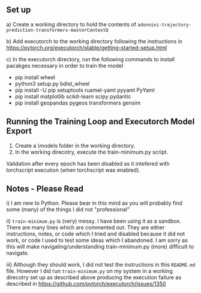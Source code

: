
## Set up
a) Create a working directory to hold the contents of ```adonnini-trajectory-prediction-transformers-masterContextQ```

b) Add executorch to the working directory following the instructions in
https://pytorch.org/executorch/stable/getting-started-setup.html

c) In the executorch directory, run the following commands to install pacakges necessary in order to train the model
- pip install wheel
- python3 setup.py bdist_wheel
- pip install -U pip setuptools ruamel-yaml pyyaml PyYaml
- pip install matplotlib scikit-learn scipy pydantic
- pip install geopandas pygeos transformers gensim

## Running the Training Loop and Executorch Model Export
1. Create a \models folder in the working directory.
2. In the working direcotry, execute the train-minimum.py script. 

Validation after every epoch has been disabled as it intefered with torchscript execution (when torchscript was enabled).

## Notes - Please Read
i) I am new to Python. Please bear in this mind as you will probably find some (many) of the things I did not "professional"

ii) ```train-minimum.py``` is (very) messy. I have been using it as a sandbox. There are many lines which are commented out. They are either instructions, notes, or code which I tried and disabled because it did not work, or code I used to test some ideas which I abandoned. I am sorry as this will make navigating/understanding train-minimum.py (more) difficult to navigate.

iii) Although they should work, I did not test the instructions in this ```README.md``` file. However I did run ```train-minimum.py``` on my system in a working direcotry set up as described above producing the execution failure as described in
https://github.com/pytorch/executorch/issues/1350
  

